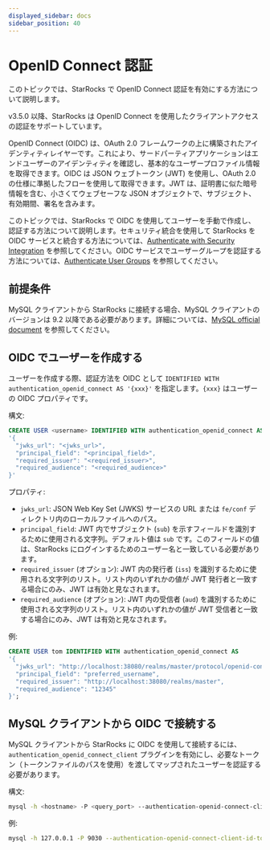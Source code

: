 ```yaml
---
displayed_sidebar: docs
sidebar_position: 40
---
```


# OpenID Connect 認証

このトピックでは、StarRocks で OpenID Connect 認証を有効にする方法について説明します。

v3.5.0 以降、StarRocks は OpenID Connect を使用したクライアントアクセスの認証をサポートしています。

OpenID Connect (OIDC) は、OAuth 2.0 フレームワークの上に構築されたアイデンティティレイヤーです。これにより、サードパーティアプリケーションはエンドユーザーのアイデンティティを確認し、基本的なユーザープロファイル情報を取得できます。OIDC は JSON ウェブトークン (JWT) を使用し、OAuth 2.0 の仕様に準拠したフローを使用して取得できます。JWT は、証明書に似た暗号情報を含む、小さくてウェブセーフな JSON オブジェクトで、サブジェクト、有効期間、署名を含みます。

このトピックでは、StarRocks で OIDC を使用してユーザーを手動で作成し、認証する方法について説明します。セキュリティ統合を使用して StarRocks を OIDC サービスと統合する方法については、[Authenticate with Security Integration](./security_integration.md) を参照してください。OIDC サービスでユーザーグループを認証する方法については、[Authenticate User Groups](../group_provider.md) を参照してください。

## 前提条件

MySQL クライアントから StarRocks に接続する場合、MySQL クライアントのバージョンは 9.2 以降である必要があります。詳細については、[MySQL official document](https://dev.mysql.com/doc/refman/9.2/en/openid-pluggable-authentication.html) を参照してください。

## OIDC でユーザーを作成する

ユーザーを作成する際、認証方法を OIDC として `IDENTIFIED WITH authentication_openid_connect AS '{xxx}'` を指定します。`{xxx}` はユーザーの OIDC プロパティです。

構文:

```SQL
CREATE USER <username> IDENTIFIED WITH authentication_openid_connect AS 
'{
  "jwks_url": "<jwks_url>",
  "principal_field": "<principal_field>",
  "required_issuer": "<required_issuer>",
  "required_audience": "<required_audience>"
}'
```

プロパティ:

- `jwks_url`: JSON Web Key Set (JWKS) サービスの URL または `fe/conf` ディレクトリ内のローカルファイルへのパス。
- `principal_field`: JWT 内でサブジェクト (`sub`) を示すフィールドを識別するために使用される文字列。デフォルト値は `sub` です。このフィールドの値は、StarRocks にログインするためのユーザー名と一致している必要があります。
- `required_issuer` (オプション): JWT 内の発行者 (`iss`) を識別するために使用される文字列のリスト。リスト内のいずれかの値が JWT 発行者と一致する場合にのみ、JWT は有効と見なされます。
- `required_audience` (オプション): JWT 内の受信者 (`aud`) を識別するために使用される文字列のリスト。リスト内のいずれかの値が JWT 受信者と一致する場合にのみ、JWT は有効と見なされます。

例:

```SQL
CREATE USER tom IDENTIFIED WITH authentication_openid_connect AS
'{
  "jwks_url": "http://localhost:38080/realms/master/protocol/openid-connect/certs",
  "principal_field": "preferred_username",
  "required_issuer": "http://localhost:38080/realms/master",
  "required_audience": "12345"
}';
```

## MySQL クライアントから OIDC で接続する

MySQL クライアントから StarRocks に OIDC を使用して接続するには、`authentication_openid_connect_client` プラグインを有効にし、必要なトークン（トークンファイルのパスを使用）を渡してマップされたユーザーを認証する必要があります。

構文:

```Bash
mysql -h <hostname> -P <query_port> --authentication-openid-connect-client-id-token-file=<path_to_token_file> -u <username>
```

例:

```Bash
mysql -h 127.0.0.1 -P 9030 --authentication-openid-connect-client-id-token-file=/path/to/token/file -u tom
```